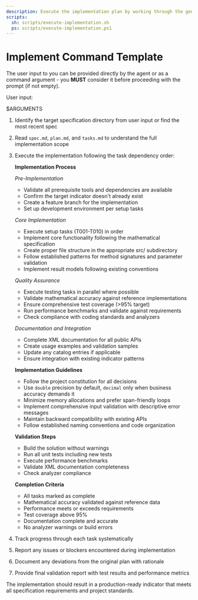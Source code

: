 ```yaml
---
description: Execute the implementation plan by working through the generated tasks.
scripts:
  sh: scripts/execute-implementation.sh
  ps: scripts/execute-implementation.ps1
---
```


# Implement Command Template

The user input to you can be provided directly by the agent or as a command argument - you **MUST** consider it before proceeding with the prompt (if not empty).

User input:

$ARGUMENTS

1. Identify the target specification directory from user input or find the most recent spec
2. Read `spec.md`, `plan.md`, and `tasks.md` to understand the full implementation scope
3. Execute the implementation following the task dependency order:

   **Implementation Process**

   *Pre-Implementation*
   - Validate all prerequisite tools and dependencies are available
   - Confirm the target indicator doesn't already exist
   - Create a feature branch for the implementation
   - Set up development environment per setup tasks

   *Core Implementation*
   - Execute setup tasks (T001-T010) in order
   - Implement core functionality following the mathematical specification
   - Create proper file structure in the appropriate src/ subdirectory
   - Follow established patterns for method signatures and parameter validation
   - Implement result models following existing conventions

   *Quality Assurance*
   - Execute testing tasks in parallel where possible
   - Validate mathematical accuracy against reference implementations
   - Ensure comprehensive test coverage (>95% target)
   - Run performance benchmarks and validate against requirements
   - Check compliance with coding standards and analyzers

   *Documentation and Integration*
   - Complete XML documentation for all public APIs
   - Create usage examples and validation samples
   - Update any catalog entries if applicable
   - Ensure integration with existing indicator patterns

   **Implementation Guidelines**
   - Follow the project constitution for all decisions
   - Use `double` precision by default, `decimal` only when business accuracy demands it
   - Minimize memory allocations and prefer span-friendly loops
   - Implement comprehensive input validation with descriptive error messages
   - Maintain backward compatibility with existing APIs
   - Follow established naming conventions and code organization

   **Validation Steps**
   - Build the solution without warnings
   - Run all unit tests including new tests
   - Execute performance benchmarks
   - Validate XML documentation completeness
   - Check analyzer compliance

   **Completion Criteria**
   - All tasks marked as complete
   - Mathematical accuracy validated against reference data
   - Performance meets or exceeds requirements
   - Test coverage above 95%
   - Documentation complete and accurate
   - No analyzer warnings or build errors

4. Track progress through each task systematically
5. Report any issues or blockers encountered during implementation
6. Document any deviations from the original plan with rationale
7. Provide final validation report with test results and performance metrics

The implementation should result in a production-ready indicator that meets all specification requirements and project standards.
